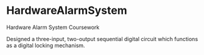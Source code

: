 # HardwareAlarmSystem
Hardware Alarm System Coursework

Designed a three-input, two-output sequential digital circuit which functions as a digital locking mechanism.
